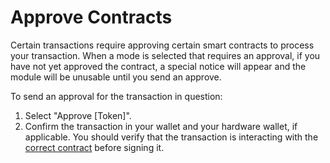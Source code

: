 # Approve Contracts

Certain transactions require approving certain smart contracts to process your transaction. When a mode is selected that requires an approval, if you have not yet approved the contract, a special notice will appear and the module will be unusable until you send an approve.

To send an approval for the transaction in question:

1. Select "Approve \[Token]".
2. Confirm the transaction in your wallet and your hardware wallet, if applicable. You should verify that the transaction is interacting with the [correct contract](../../protocol/contracts.md) before signing it.
